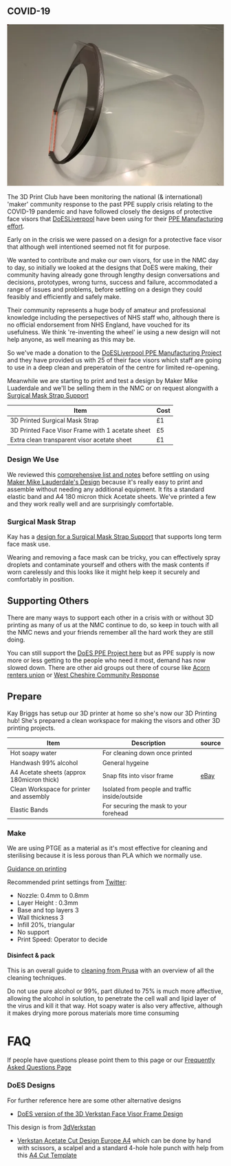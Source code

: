 ## COVID-19

![Face Visor Design Printed and Assembled](images/face-visor-main-image.png)

The 3D Print Club have been monitoring the national (& international) 'maker' community response to the past PPE supply crisis relating to the COVID-19 pandemic and have followed closely the designs of protective face visors that [DoESLiverpool](https://doesliverpool.com) have been using for their [PPE Manufacturing effort](https://ppe.doesliverpool.com/).

Early on in the crisis we were passed on a design for a protective face visor that although well intentioned seemed not fit for purpose.

We wanted to contribute and make our own visors, for use in the NMC day to day, so initially we looked at the designs that DoES were making, their community having already gone through lengthy design conversations and decisions, prototypes, wrong turns, success and failure, accommodated a range of issues and problems, before settling on a design they could feasibly and efficiently and safely make. 

Their community represents a huge body of amateur and professional knowledge including the persepectives of NHS staff who, although there is no official endorsement from NHS England, have vouched for its usefulness. We think 're-inventing the wheel' ie using a new design will not help anyone, as well meaning as this may be.

So we've made a donation to the [DoESLiverpool PPE Manufacturing Project](https://ppe.doesliverpool.com/) and they have provided us with 25 of their face visors which staff are going to use in a deep clean and preperatoin of the centre for limited re-opening.

Meanwhile we are starting to print and test a design by Maker Mike Luaderdale and we'll be selling them in the NMC or on request alongwith a [Surgical Mask Strap Support](#surgical-mask-strap)

Item|Cost
---|---
3D Printed Surgical Mask Strap|£1
3D Printed Face Visor Frame with 1 acetate sheet|£5
Extra clean transparent visor acetate sheet|£1

### Design We Use

We reviewed this [comprehensive list and notes](https://github.com/DoESLiverpool/covid19/blob/master/FaceShield.md) before settling on using [Maker Mike Lauderdale's Design](https://www.thingiverse.com/thing:4253904/) because it's really easy to print and assemble without needing any additional equipment. It fits a standard elastic band and A4 180 micron thick Acetate sheets. We've printed a few and they work really well and are surprisingly comfortable.

### Surgical Mask Strap

Kay has a [design for a Surgical Mask Strap Support](https://www.thingiverse.com/thing:4202906) that supports long term face mask use. 

Wearing and removing a face mask can be tricky, you can effectively spray droplets and contaminate yourself and others with the mask contents if worn carelessly and this looks like it might help keep it securely and comfortably in position.


## Supporting Others

There are many ways to support each other in a crisis with or without 3D printing as many of us at the NMC continue to do, so keep in touch with all the NMC news and your friends remember all the hard work they are still doing.

You can still support the [DoES PPE Project here](https://www.gofundme.com/f/get-visors-into-the-hands-of-healthcare-workers) but as PPE supply is now more or less getting to the people who need it most, demand has now slowed down. There are other aid groups out there of course like [Acorn renters union](https://acorntheunion.org.uk/corona/) or [West Cheshire Community Response](https://winsford.gov.uk/3706-2/)


## Prepare

Kay Briggs has setup our 3D printer at home so she's now our 3D Printing hub! She's prepared a clean workspace for making the visors and other 3D printing projects. 

Item|Description|source
--|--|--
Hot soapy water|For cleaning down once printed|
Handwash 99% alcohol|General hygeine|
A4 Acetate sheets (approx 180micron thick)|Snap fits into visor frame|[eBay](https://www.ebay.co.uk/itm/Acetate-Sheets-Transparent-Clear-OHP-Craft-Office-Acetate-Film-Assorted-Sizes/131588810542)
Clean Workspace for printer and assembly|Isolated from people and traffic inside/outside|
Elastic Bands|For securing the mask to your forehead|

### Make

We are using PTGE as a material as it's most effective for cleaning and  sterilising because it is less porous than PLA which we normally use. 

[Guidance on printing](https://3dverkstan.se/protective-visor/protective-visor-print-guide/)

Recommended print settings from [Twitter](https://twitter.com/diegotrap/status/1242182168933269516):

- Nozzle:  0.4mm to 0.8mm
- Layer Height : 0.3mm
- Base and top layers 3
- Wall thickness 3
- Infill 20%, triangular
- No support
- Print Speed: Operator to decide

#### Disinfect & pack

This is an overall guide to [cleaning from Prusa](https://help.prusa3d.com/en/article/prusa-face-shield-disinfection_125457) with an overview of all the cleaning techniques.

Do not use pure alcohol or 99%, part diluted to 75% is much more affective, allowing the alcohol in solution, to penetrate the cell wall and lipid layer of the virus and kill it that way. Hot soapy water is also very affective, although it makes drying more porous materials more time consuming

# FAQ

If people have questions please point them to this page or our [Frequently Asked Questions Page](FAQ.md)

### DoES Designs

For further reference here are some other alternative designs

 * [DoES version of the 3D Verkstan Face Visor Frame Design](https://github.com/DoESLiverpool/covid19/blob/master/visor-designs/3d-printed/3DVerkstan/DoES_Verkstan.stl)

This design is from [3dVerkstan](https://3dverkstan.se/protective-visor/)
 * [Verkstan Acetate Cut Design Europe A4](https://github.com/DoESLiverpool/covid19/blob/master/visor-designs/3d-printed/3DVerkstan/Template-shield-EUROPE-4hole.pdf) which can be done by hand with scissors, a scalpel and a standard 4-hole hole punch with help from this [A4 Cut Template](https://github.com/DoESLiverpool/covid19/blob/master/visor-designs/visor-templates/covid19%20Shield%20foil%20-A4%20%20hand%20cutting%20template.STL)


